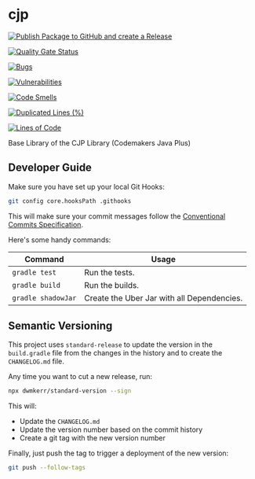 # cjp

[![Publish Package to GitHub and create a Release](https://github.com/Panzer1119/cjp/actions/workflows/publish.yml/badge.svg)](https://github.com/Panzer1119/cjp/actions/workflows/publish.yml)

[![Quality Gate Status](https://sonarqube.codemakers.de/api/project_badges/measure?project=de.codemakers%3Acjp&metric=alert_status)](https://sonarqube.codemakers.de/dashboard?id=de.codemakers%3Acjp)

[![Bugs](https://sonarqube.codemakers.de/api/project_badges/measure?project=de.codemakers%3Acjp&metric=bugs)](https://sonarqube.codemakers.de/dashboard?id=de.codemakers%3Acjp)

[![Vulnerabilities](https://sonarqube.codemakers.de/api/project_badges/measure?project=de.codemakers%3Acjp&metric=vulnerabilities)](https://sonarqube.codemakers.de/dashboard?id=de.codemakers%3Acjp)

[![Code Smells](https://sonarqube.codemakers.de/api/project_badges/measure?project=de.codemakers%3Acjp&metric=code_smells)](https://sonarqube.codemakers.de/dashboard?id=de.codemakers%3Acjp)

[![Duplicated Lines (%)](https://sonarqube.codemakers.de/api/project_badges/measure?project=de.codemakers%3Acjp&metric=duplicated_lines_density)](https://sonarqube.codemakers.de/dashboard?id=de.codemakers%3Acjp)

[![Lines of Code](https://sonarqube.codemakers.de/api/project_badges/measure?project=de.codemakers%3Acjp&metric=ncloc)](https://sonarqube.codemakers.de/dashboard?id=de.codemakers%3Acjp)

Base Library of the CJP Library (Codemakers Java Plus)

## Developer Guide

Make sure you have set up your local Git Hooks:

```sh
git config core.hooksPath .githooks
```

This will make sure your commit messages follow the [Conventional Commits Specification](https://www.conventionalcommits.org/en/v1.0.0/).

Here's some handy commands:

| Command | Usage |
|---------|-------|
| `gradle test` | Run the tests. |
| `gradle build` | Run the builds. |
| `gradle shadowJar` | Create the Uber Jar with all Dependencies. |

## Semantic Versioning

This project uses `standard-release` to update the version in the `build.gradle` file from the changes in the history and to create the `CHANGELOG.md` file.

Any time you want to cut a new release, run:

```sh
npx dwmkerr/standard-version --sign
```

This will:

- Update the `CHANGELOG.md`
- Update the version number based on the commit history
- Create a git tag with the new version number

Finally, just push the tag to trigger a deployment of the new version:

```sh
git push --follow-tags
```

